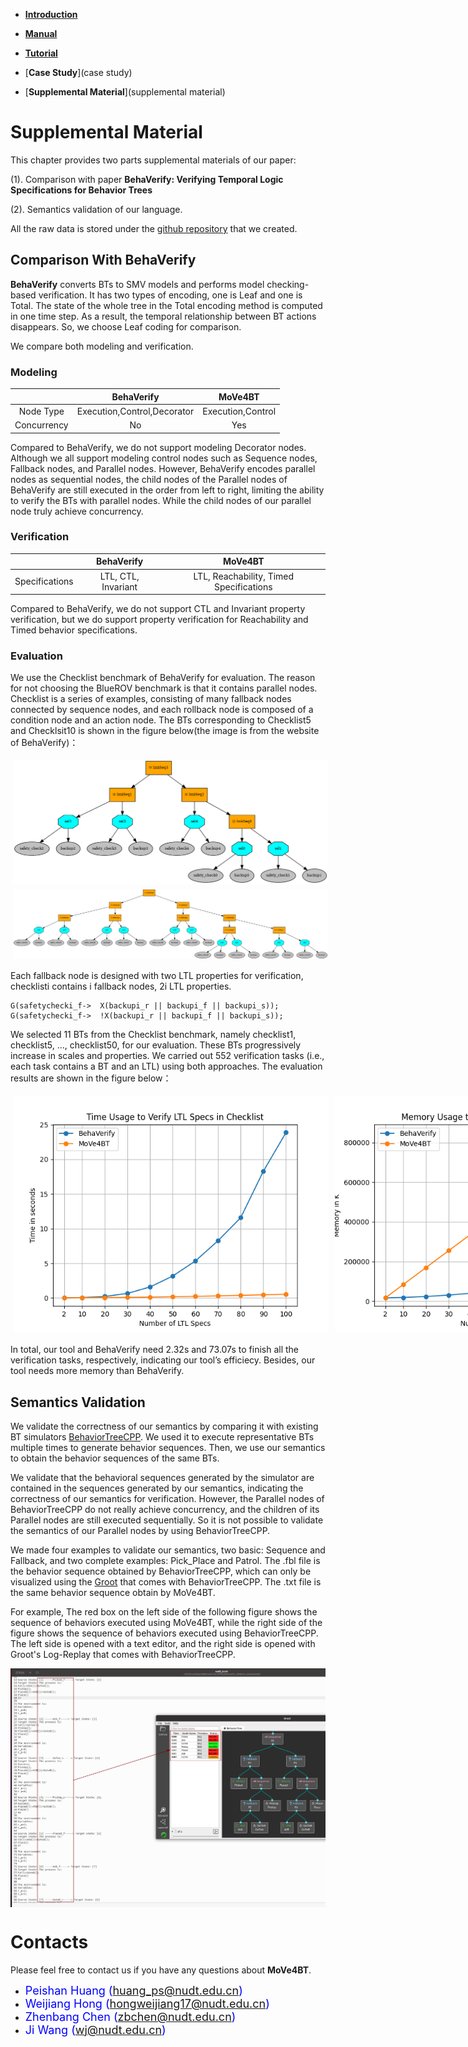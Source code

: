 * [**Introduction**](introduction)

* [**Manual**](manual)

* [**Tutorial**](tutorial)

* [**Case Study**](case study)

* [**Supplemental Material**](supplemental material)

# **Supplemental Material**
This chapter provides two parts supplemental materials of our paper:

(1). Comparison with paper **BehaVerify: Verifying Temporal Logic Specifications for Behavior Trees**

(2). Semantics validation of our language.

All the raw data is stored under the [github repository](https://github.com/Huangps/PaperMaterials2023.git) that we created.
## **Comparison With BehaVerify**
**BehaVerify** converts BTs to SMV models and performs model checking-based verification.
It has two types of encoding, one is Leaf and one is Total.
The state of the whole tree in the Total encoding method is computed in one time step. 
As a result, the temporal relationship between BT actions disappears.
So, we choose Leaf coding for comparison.

We compare both modeling and verification.
### **Modeling**

|             |         BehaVerify          |      MoVe4BT      |
|:-----------:|:---------------------------:|:-----------------:|
|  Node Type  | Execution,Control,Decorator | Execution,Control |
| Concurrency |             No              |        Yes        |

Compared to BehaVerify, we do not support modeling Decorator nodes.
Although we all support modeling control nodes such as Sequence nodes, Fallback nodes, and Parallel nodes.
However, BehaVerify encodes parallel nodes as sequential nodes, the child nodes of the Parallel nodes of BehaVerify are still executed in the order from left to right, 
limiting the ability to verify the BTs with parallel nodes.
While the child nodes of our parallel node truly achieve concurrency.


### **Verification**

|             |     BehaVerify      |                 MoVe4BT                 |
|:-----------:|:-------------------:|:---------------------------------------:|
| Specifications  | LTL, CTL, Invariant | LTL, Reachability, Timed Specifications |

Compared to BehaVerify, we do not support CTL and Invariant property verification, but we do support property verification for Reachability and Timed behavior specifications.


### **Evaluation**

We use the Checklist benchmark of BehaVerify for evaluation.
The reason for not choosing the BlueROV benchmark is that it contains parallel nodes.
Checklist is a series of examples, consisting of many fallback nodes connected by sequence nodes, 
and each rollback node is composed of a condition node and an action node.
The BTs corresponding to Checklist5 and Checklsit10 is shown in the figure below(the image is from the website of BehaVerify)：
<div style="display: flex;">
  <img src="resources/checklist5.png" alt="Image 1" style="width:100%; padding: 4px;">
</div>
<div style="display: flex;">
<img src="resources/checklist10.png" alt="Image 2" style="width:100%; padding: 4px;">
</div>

Each fallback node is designed with two LTL properties for verification, checklisti contains i fallback nodes, 2i LTL properties.

```angular2html
G(safetychecki_f->  X(backupi_r || backupi_f || backupi_s));
G(safetychecki_f->  !X(backupi_r || backupi_f || backupi_s));
```

We selected 11 BTs from the Checklist benchmark, namely checklist1, checklist5, ..., checklist50, for our evaluation. 
These BTs progressively increase in scales and properties. We carried out 552 verification tasks (i.e., each task contains a BT and an LTL)
using both approaches.
The evaluation results are shown in the figure below：

<div style="display: flex;">
  <img src="resources/Time_comparison.png" alt="Image 1" style="flex: 50%; padding: 5px;">
      <img src="resources/Memory_comparison.png" alt="Image 2" style="flex: 50%; padding: 5px;">
</div>



In total, our tool and BehaVerify need 2.32s and 73.07s to finish all the verification tasks, respectively, indicating our tool’s efficiecy. 
Besides, our tool needs more memory than BehaVerify.


## **Semantics Validation**
We validate the correctness of our semantics by comparing it with existing BT simulators [BehaviorTreeCPP](https://github.com/BehaviorTree/BehaviorTree.CPP). 
We used it to execute representative BTs multiple times to generate behavior sequences. 
Then, we use our semantics to obtain the behavior sequences of the same BTs.

We validate that the behavioral sequences generated by the simulator are contained in the sequences generated by our semantics, indicating the correctness of our semantics for verification.
However, the Parallel nodes of BehaviorTreeCPP do not really achieve concurrency, and the children of its Parallel nodes are still executed sequentially.
So it is not possible to validate the semantics of our Parallel nodes by using BehaviorTreeCPP.

We made four examples to validate our semantics, two basic: Sequence and Fallback, and two complete examples: Pick_Place and Patrol.
The .fbl file is the behavior sequence obtained by BehaviorTreeCPP, which can only be visualized using the [Groot](https://github.com/BehaviorTree/Groot) that comes with BehaviorTreeCPP.
The .txt file is the same behavior sequence obtain  by MoVe4BT. 

For example, The red box on the left side of the following figure shows the sequence of behaviors executed using MoVe4BT, while the right side of the figure shows the sequence of behaviors executed using BehaviorTreeCPP.
The left side is opened with a text editor, and the right side is opened with Groot's Log-Replay that comes with BehaviorTreeCPP.

<div style="display:flex; justify-content: center;">
  <img src="resources/ea000.png" style="width:100%">
</div>



# [](#header-1)**Contacts**

Please feel free to contact us if you have any questions about **MoVe4BT**.

*   <font color="#0000FF" size="4">Peishan Huang (huang_ps@nudt.edu.cn)</font>
*   <font color="#0000FF" size="4"> Weijiang Hong (hongweijiang17@nudt.edu.cn)</font>
*   <font color="#0000FF" size="4"> Zhenbang Chen (zbchen@nudt.edu.cn)</font>
*   <font color="#0000FF" size="4"> Ji Wang (wj@nudt.edu.cn)</font>